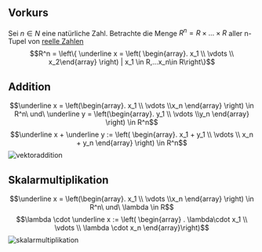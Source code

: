 


## Vorkurs
Sei $n \in N$ eine natürliche Zahl.
Betrachte die Menge $R^n = R \times ... \times R$ aller n-Tupel von [reelle Zahlen](Reelle%20Zahlen.md)
$$R^n = \left\{ \underline x = \left(
\begin{array}. x_1 \\ \vdots \\ x_2\end{array} \right) | x_1 \in R,...x_n\in R\right\}$$

## Addition
$$\underline x  = \left(\begin{array}. x_1 \\ \vdots \\x_n \end{array} \right) \in R^n\ und\ \underline y = \left(\begin{array}. y_1 \\ \vdots \\y_n \end{array} \right) \in R^n$$
$$\underline x + \underline y := \left( \begin{array}. x_1 + y_1 \\ \vdots \\ x_n + y_n \end{array} \right) \in R^n$$
![vektoraddition](vektoraddition.png)
## Skalarmultiplikation
$$\underline x = \left(\begin{array}. x_1 \\ \vdots \\x_n \end{array} \right) \in R^n\ und\ \lambda \in R$$
$$\lambda \cdot \underline x := \left( \begin{array}
. \lambda\cdot x_1 \\ \vdots \\ \lambda \cdot x_n
\end{array}\right)$$
![skalarmultiplikation](skalarmultiplikation.png)